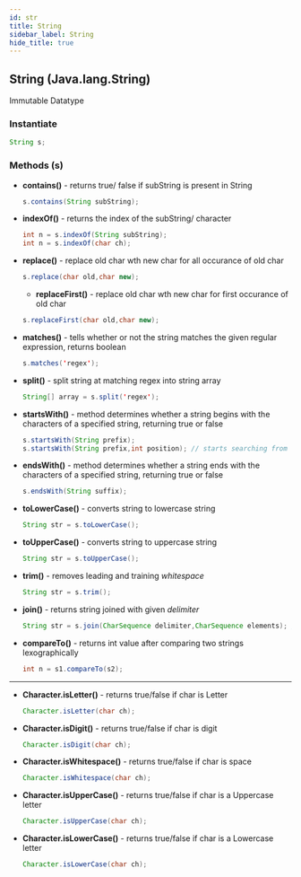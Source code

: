 ```yaml
---
id: str
title: String
sidebar_label: String
hide_title: true
---
```

## String (Java.lang.String)
Immutable Datatype

### Instantiate

```java
String s;
```
### Methods (s)

- **contains()** - returns true/ false if subString is present in String
    ```java
    s.contains(String subString);
    ```
- **indexOf()** - returns the index of the subString/ character
    ```java
    int n = s.indexOf(String subString);
    int n = s.indexOf(char ch);
    ```
- **replace()** - replace old char wth new char for all occurance of old char
    ```java
    s.replace(char old,char new);
    ```
    - **replaceFirst()** - replace old char wth new char for first occurance of old char
    ```java
    s.replaceFirst(char old,char new);
    ```
- **matches()** - tells whether or not the string matches the given regular expression, returns boolean
    ```java
    s.matches('regex');
    ```

- **split()** - split string at matching regex into string array
    ```java
    String[] array = s.split('regex');
    ```
- **startsWith()** - method determines whether a string begins with the characters of a specified string, returning true or false
    ```java
    s.startsWith(String prefix);
    s.startsWith(String prefix,int position); // starts searching from the position index
    ```
- **endsWith()** - method determines whether a string ends with the characters of a specified string, returning true or false
    ```java
    s.endsWith(String suffix);
    ```
- **toLowerCase()** - converts string to lowercase string
    ```java
    String str = s.toLowerCase();
    ```
- **toUpperCase()** - converts string to uppercase string
    ```java
    String str = s.toUpperCase();
    ```    
- **trim()** - removes leading and training *whitespace*
    ```java
    String str = s.trim();
    ```
- **join()** - returns string joined with given *delimiter*  
    ```java
    String str = s.join(CharSequence delimiter,CharSequence elements); //elements here are strings
    ```
- **compareTo()** - returns int value after comparing two strings lexographically
    ```java
    int n = s1.compareTo(s2);
    ```
---

- **Character.isLetter()** - returns true/false if char is Letter
    ```java
    Character.isLetter(char ch);
    ```
- **Character.isDigit()** - returns true/false if char is digit
    ```java
    Character.isDigit(char ch);
    ```
- **Character.isWhitespace()** - returns true/false if char is space
    ```java
    Character.isWhitespace(char ch);
    ```
- **Character.isUpperCase()** - returns true/false if char is a Uppercase letter
    ```java
    Character.isUpperCase(char ch);
    ```
- **Character.isLowerCase()** - returns true/false if char is a Lowercase letter
    ```java
    Character.isLowerCase(char ch);
    ```
